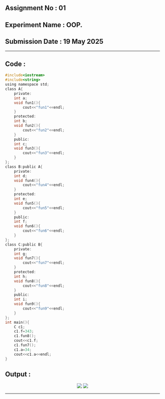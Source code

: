 ## **Assignment No : 01**
## **Experiment Name : OOP.**
## **Submission Date : 19 May 2025**
----------

## **Code :**
```C
#include<iostream>
#include<string>
using namespace std;
class A{
    private:
    int a;
    void fun1(){
        cout<<"fun1"<<endl;
    }
    protected:
    int b;
    void fun2(){
        cout<<"fun2"<<endl;
    }
    public:
    int c;
    void fun3(){
        cout<<"fun3"<<endl;
    }
};
class B:public A{
    private:
    int d;
    void fun4(){
        cout<<"fun4"<<endl;
    }
    protected:
    int e;
    void fun5(){
        cout<<"fun5"<<endl;
    }
    public:
    int f;
    void fun6(){
        cout<<"fun6"<<endl;
    }
};
class C:public B{
    private:
    int g;
    void fun7(){
        cout<<"fun7"<<endl;
    }
    protected:
    int h;
    void fun8(){
        cout<<"fun8"<<endl;
    }
    public:
    int i;
    void fun9(){
        cout<<"fun9"<<endl;
    }
};
int main(){
    C c1;
    c1.f=343;
    c1.fun8();
    cout<<c1.f;
    c1.fun7();
    c1.a=34;
    cout<<c1.a<<endl;
}
```
## **Output :**
<p align="center">
<img src="https://github.com/user-attachments/assets/0b9e3fdc-d9c9-4acc-a00a-20a525ec07c1">
<img src="https://github.com/user-attachments/assets/0e78f162-5154-43c4-b7d6-19a3aa35b176">


</p>

----------


